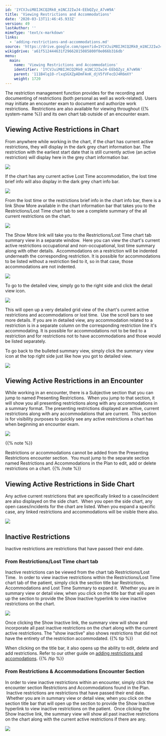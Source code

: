 ```yaml
---
id: '1YCVJuiM8IJKCQ2Rk0_m1NCJ2IwJ4-EEbQZyz_A7vW9A'
title: 'Viewing Restrictions and Accommodations'
date: '2020-03-13T11:46:45.933Z'
version: 49
lastAuthor: ''
mimeType: 'text/x-markdown'
links:
  - 'adding-restrictions-and-accommodations.md'
source: 'https://drive.google.com/open?id=1YCVJuiM8IJKCQ2Rk0_m1NCJ2IwJ4-EEbQZyz_A7vW9A'
wikigdrive: 'a61f512444631f29662815085800f0e066b316db'
menu:
  main:
    name: 'Viewing Restrictions and Accommodations'
    identifier: '1YCVJuiM8IJKCQ2Rk0_m1NCJ2IwJ4-EEbQZyz_A7vW9A'
    parent: '111B4lq1O-rlxqSGXZpADmFAnK_djV5fVFecDJ4R6mXY'
    weight: 1720
---
```

The restriction management function provides for the recording and documenting of restrictions (both personal as well as work-related). Users may initiate an encounter exam to document and authorize work restrictions.  Restrictions are also available for viewing throughout {{% system-name %}} and its own chart tab outside of an encounter exam.
  
## **Viewing Active Restrictions in Chart**  
  
From anywhere while working in the chart, if the chart has current active restrictions, they will display in the dark grey chart information bar. The restriction with the earliest start date that is still currently active (an active restriction) will display here in the grey chart information bar.

  
![](../viewing-restrictions-and-accommodations.assets/100002010000049E0000015087D7EE5E13B03036.png)  


If the chart has any current active Lost Time accommodation, the lost time brief info will also display in the dark grey chart info bar.

  
![](../viewing-restrictions-and-accommodations.assets/10000201000004A9000001578380A2D0BC2B3663.png)  


From the lost time or the restrictions brief info in the chart info bar, there is a link Show More available in the chart information bar that takes you to the Restrictions/Lost Time chart tab to see a complete summary of the all current restrictions on the chart.

  
![](../viewing-restrictions-and-accommodations.assets/100002010000049E000001507A473C41985B008E.png)  


The Show More link will take you to the Restrictions/Lost Time chart tab summary view in a separate window.  Here you can view the chart's current active restrictions occupational and non-occupational, lost time summary along with other details.  Accommodations on a restriction will be indented underneath the corresponding restriction. It is possible for accommodations to be listed without a restriction tied to it, so in that case, those accommodations are not indented.

  
![](../viewing-restrictions-and-accommodations.assets/10000201000004BA0000013E72E671D89E9C3D96.png)  


To go to the detailed view, simply go to the right side and click the detail view icon.

  
![](../viewing-restrictions-and-accommodations.assets/10000201000004BA0000013E8F5770E0D2D194EE.png)  


This will open up a very detailed grid view of the chart's current active restrictions and accommodations or lost time.  Use the scroll bars to see more details. If you are in detailed view, any accommodation related to a restriction is in a separate column on the corresponding restriction line it's accommodating. It is possible for accommodations not to be tied to a restriction and for restrictions not to have accommodations and those would be listed separately.

To go back to the bulleted summary view, simply click the summary view icon at the top right side just like how you got to detailed view.

  
![](../viewing-restrictions-and-accommodations.assets/10000201000005460000018FD60A46A6101DF28C.png)  


  
## **Viewing Active Restrictions in an Encounter**  
  
While working in an encounter, there is a Subjective section that you can jump to named Presenting Restrictions.  When you jump to that section, it will show you all presenting restrictions along with any accommodations in a summary format. The presenting restrictions displayed are active, current restrictions along with any accommodations that are current.  This section is for visibility purposes to quickly see any active restrictions a chart has when beginning an encounter exam.

  
![](../viewing-restrictions-and-accommodations.assets/10000201000004960000021E5BF76A5269C8DE1B.png)  


{{% note %}}

Restrictions or accommodations cannot be added from the Presenting Restrictions encounter section.  You must jump to the separate section named Restrictions and Accommodations in the Plan to edit, add or delete restrictions on a chart.
{{% /note %}}

  
## **Viewing Active Restrictions in Side Chart**  

Any active current restrictions that are specifically linked to a case/incident are also displayed on the side chart.  When you open the side chart, any open cases/incidents for the chart are listed. When you expand a specific case, any linked restrictions and accommodations will be visible there also.

  
![](../viewing-restrictions-and-accommodations.assets/10000201000004BC00000257C0C488D40009E6E6.png)  


  
## **Inactive Restrictions**  

Inactive restrictions are restrictions that have passed their end date.
  
### **From Restrictions/Lost Time chart tab**  

Inactive restrictions can be viewed from the chart tab Restrictions/Lost Time.  In order to view inactive restrictions within the Restrictions/Lost Time chart tab of the patient, simply click the section title bar Restrictions, Accommodations and Lost Time Summary to expand it.  Whether you are in summary view or detail view, when you click on the title bar that will open up the section to provide the Show Inactive hyperlink to view inactive restrictions on the chart.

  
![](../viewing-restrictions-and-accommodations.assets/10000201000004950000022EA977276F84ADFDDE.png)  


Once clicking the Show Inactive link, the summary view will show and incorporate all past inactive restrictions on the chart along with the current active restrictions. The "show inactive" also shows restrictions that did not have the entirety of the restriction accommodated.
{{% tip %}}

When clicking on the title bar, it also opens up the ability to edit, delete and add restrictions. Refer to our other guide on [adding restrictions and accomodations](adding-restrictions-and-accommodations.md).
{{% /tip %}}

  
### **From Restrictions & Accommodations Encounter Section**  

In order to view inactive restrictions within an encounter, simply click the encounter section Restrictions and Accommodations found in the Plan.  Inactive restrictions are restrictions that have passed their end date.  Whether you are in summary view or detail view, when you click on the section title bar that will open up the section to provide the Show Inactive hyperlink to view inactive restrictions on the patient.  Once clicking the Show Inactive link, the summary view will show all past inactive restrictions on the chart along with the current active restrictions if there are any.

  
![](../viewing-restrictions-and-accommodations.assets/100002010000049D000001E82403F31F07A001B1.png)  



